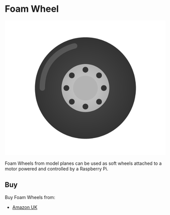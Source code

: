 # Foam Wheel

![Foam Wheel](foam-wheel.png)

Foam Wheels from model planes can be used as soft wheels attached to a motor powered and controlled by a Raspberry Pi.

## Buy

Buy Foam Wheels from:

- [Amazon UK](http://www.amazon.co.uk/Model-Plane-Aircraft-Replacement-Pieces/dp/B00H4WNFF4)
